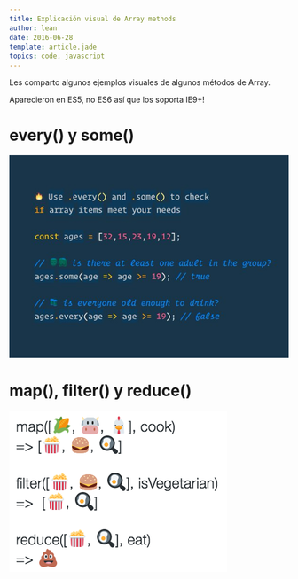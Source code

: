 ```yaml
---
title: Explicación visual de Array methods
author: lean
date: 2016-06-28
template: article.jade
topics: code, javascript
---
```


Les comparto algunos ejemplos visuales de algunos métodos de Array.

Aparecieron en ES5, no ES6 así que los soporta IE9+!

# every() y some()

![every y some](every-some.png)

# map(), filter() y reduce()

![map, filter y reduce](map-filter-reduce.png)
